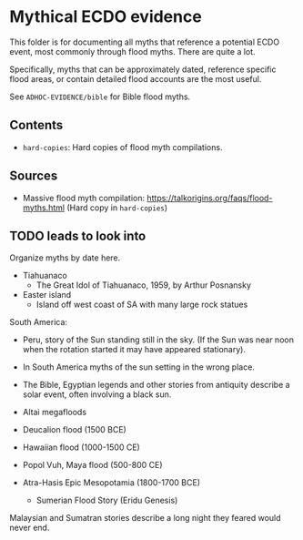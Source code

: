 # Mythical ECDO evidence

This folder is for documenting all myths that reference a potential ECDO event, most commonly through flood myths. There are quite a lot.

Specifically, myths that can be approximately dated, reference specific flood areas, or contain detailed flood accounts are the most useful.

See `ADHOC-EVIDENCE/bible` for Bible flood myths.

## Contents

- `hard-copies`: Hard copies of flood myth compilations.

## Sources

- Massive flood myth compilation: https://talkorigins.org/faqs/flood-myths.html (Hard copy in `hard-copies`)

## TODO leads to look into

Organize myths by date here.

- Tiahuanaco
	- The Great Idol of Tiahuanaco, 1959, by Arthur Posnansky
- Easter island
	- Island off west coast of SA with many large rock statues

South America:
- Peru, story of the Sun standing still in the sky. (If the Sun was near noon when the rotation started it may have appeared stationary).
- In South America myths of the sun setting in the wrong place.

- The Bible, Egyptian legends and other stories from antiquity describe a solar event, often involving a black sun.
- Altai megafloods
- Deucalion flood (1500 BCE)
- Hawaiian flood (1000-1500 CE)
- Popol Vuh, Maya flood (500-800 CE)
- Atra-Hasis Epic Mesopotamia (1800-1700 BCE)
	- Sumerian Flood Story (Eridu Genesis)

Malaysian and Sumatran stories describe a long night they feared would never end.